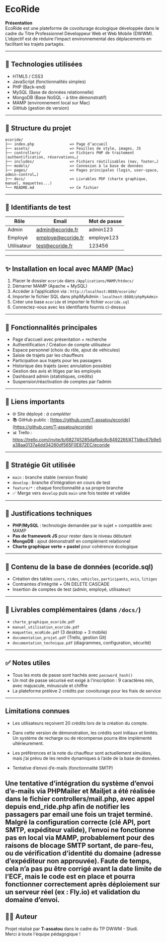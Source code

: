 # EcoRide

**Présentation**  
EcoRide est une plateforme de covoiturage écologique développée dans le cadre du Titre Professionnel Développeur Web et Web Mobile (DWWM).  
L’objectif est de réduire l’impact environnemental des déplacements en facilitant les trajets partagés.

---

## 📄 Technologies utilisées
- HTML5 / CSS3  
- JavaScript (fonctionnalités simples)  
- PHP (Back-end)  
- MySQL (Base de données relationnelle)  
- MongoDB (Base NoSQL - à titre démonstratif)  
- MAMP (environnement local sur Mac)  
- GitHub (gestion de version)

---

## 🔺 Structure du projet
```
ecoride/  
├── index.php                => Page d’accueil  
├── assets/                  => Feuilles de style, images, JS  
├── controllers/             => Fichiers PHP de traitement (authentification, réservations…)  
├── includes/                => Fichiers réutilisables (nav, footer…)  
├── models/                  => Connexion à la base de données  
├── pages/                   => Pages principales (login, user-space, admin-control…)  
├── docs/                    => Livrables PDF (charte graphique, manuel, maquettes...)  
└── README.md                => Ce fichier
```

---

## 👤 Identifiants de test
| Rôle        | Email                  | Mot de passe |
|-------------|------------------------|--------------|
| Admin       | admin@ecoride.fr       | admin123     |
| Employé     | employe@ecoride.fr     | employe123   |
| Utilisateur | test@ecoride.fr        | 123456       |

---

## ✨ Installation en local avec MAMP (Mac)
1. Placer le dossier `ecoride` dans `/Applications/MAMP/htdocs/`
2. Démarrer MAMP (Apache + MySQL)
3. Accéder à l’application via : `http://localhost:8888/ecoride/`
4. Importer le fichier SQL dans phpMyAdmin : `localhost:8888/phpMyAdmin`
5. Créer une base `ecoride` et importer le fichier `ecoride.sql`
6. Connectez-vous avec les identifiants fournis ci-dessus

---

## 🎯 Fonctionnalités principales
- Page d’accueil avec présentation + recherche
- Authentification / Création de compte utilisateur
- Espace personnel (choix du rôle, ajout de véhicules)
- Saisie de trajets par les chauffeurs
- Participation aux trajets pour les passagers
- Historique des trajets (avec annulation possible)
- Gestion des avis et litiges par les employés
- Dashboard admin (statistiques, crédits)
- Suspension/réactivation de comptes par l’admin

---

## 🔗 Liens importants
- 🌐 Site déployé : *à compléter*  
- 📚 GitHub public : [https://github.com/T-assatou/ecoride](https://github.com/T-assatou/ecoride)  
- 📊 Trello : https://trello.com/invite/b/682745285dafbdc8c849226f/ATTIdbc67b9e5a38aa0137a4dd34260df565F0E872EC/ecoride

---

## 📆 Stratégie Git utilisée
- `main` : branche stable (version finale)
- `develop` : branche d’intégration en cours de test
- `feature/*` : chaque fonctionnalité a sa propre branche
- ✅ Merge vers `develop` puis `main` une fois testée et validée

---

## 🚧 Justifications techniques
- **PHP/MySQL** : technologie demandée par le sujet + compatible avec MAMP
- **Pas de framework JS** pour rester dans le niveau débutant
- **MongoDB** : ajout démonstratif en complément relationnel
- **Charte graphique verte + pastel** pour cohérence écologique

---

## 📁 Contenu de la base de données (ecoride.sql)
- Création des tables `users`, `rides`, `vehicles`, `participants`, `avis`, `litiges`
- Contraintes d’intégrité + ON DELETE CASCADE
- Insertion de comptes de test (admin, employé, utilisateur)

---

## 📅 Livrables complémentaires (dans `/docs/`)
- `charte_graphique_ecoride.pdf`
- `manuel_utilisation_ecoride.pdf`
- `maquettes_ecoRide.pdf` (3 desktop + 3 mobile)
- `documentation_projet.pdf` (Trello, gestion Git)
- `documentation_technique.pdf` (diagrammes, configuration, sécurité)

---

## ✅ Notes utiles
- Tous les mots de passe sont hachés avec `password_hash()`
- Un mot de passe sécurisé est exigé à l'inscription : 9 caractères min, avec majuscule, minuscule et chiffre
- La plateforme prélève 2 crédits par covoiturage pour les frais de service

---

## Limitations connues

- Les utilisateurs reçoivent 20 crédits lors de la création du compte.
- Dans cette version de démonstration, les crédits sont initiaux et limités. 
  Un système de recharge ou de récompense pourra être implémenté ultérieurement.

- Les préférences et la note du chauffeur sont actuellement simulées, mais j’ai prévu de les rendre dynamiques à l’aide de la base de données.

- Tentative d’envoi d’e-mails (fonctionnalité SMTP)

Une tentative d’intégration du système d’envoi d’e-mails via PHPMailer et Mailjet a été réalisée dans le fichier controllers/mail.php, avec appel depuis end_ride.php afin de notifier les passagers par email une fois un trajet terminé.
Malgré la configuration correcte (clé API, port SMTP, expéditeur valide), l’envoi ne fonctionne pas en local via MAMP, probablement pour des raisons de blocage SMTP sortant, de pare-feu, ou de vérification d’identité du domaine (adresse d’expéditeur non approuvée).
Faute de temps, cela n’a pas pu être corrigé avant la date limite de l’ECF, mais le code est en place et pourra fonctionner correctement après déploiement sur un serveur réel (ex : Fly.io) et validation du domaine d’envoi.
---
## 👨‍💻 Auteur
Projet réalisé par **T-assatou** dans le cadre du TP DWWM - Studi.  
Merci à toute l'équipe pédagogique !
